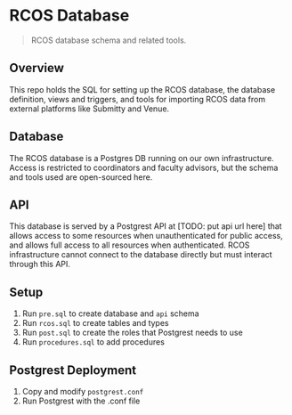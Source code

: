 # RCOS Database
> RCOS database schema and related tools.

## Overview

This repo holds the SQL for setting up the RCOS database, the database definition, views and triggers, and tools for importing RCOS data from external platforms like Submitty and Venue.

## Database
The RCOS database is a Postgres DB running on our own infrastructure. Access is restricted to coordinators and faculty advisors, but the schema and tools used are open-sourced here.

## API

This database is served by a Postgrest API at [TODO: put api url here] that allows access to some resources when unauthenticated for public access, and allows full access to all resources when authenticated. RCOS infrastructure cannot connect to the database directly but must interact through this API.

## Setup

1. Run `pre.sql` to create database and `api` schema
2. Run `rcos.sql` to create tables and types
3. Run `post.sql` to create the roles that Postgrest needs to use
4. Run `procedures.sql` to add procedures

## Postgrest Deployment

1. Copy and modify `postgrest.conf`
2. Run Postgrest with the .conf file